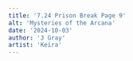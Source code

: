 ```yaml
---
title: '7.24 Prison Break Page 9'
alt: 'Mysteries of the Arcana'
date: '2024-10-03'
author: 'J Gray'
artist: 'Keira'
---
```

